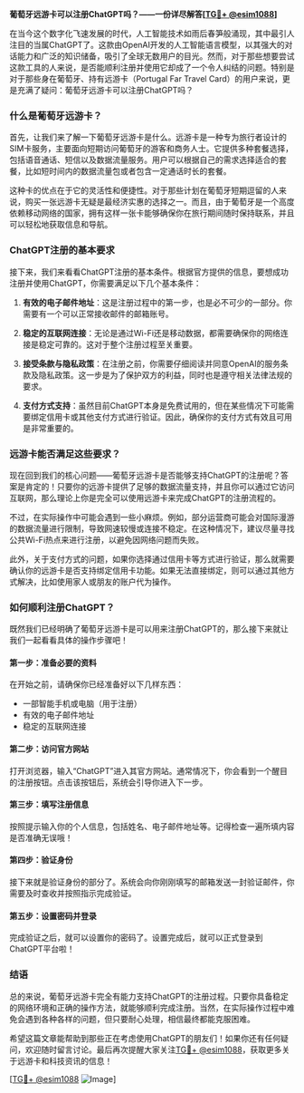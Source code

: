 **葡萄牙远游卡可以注册ChatGPT吗？——一份详尽解答[[TG💪+ @esim1088](https://t.me/s/esim1088)]**

在当今这个数字化飞速发展的时代，人工智能技术如雨后春笋般涌现，其中最引人注目的当属ChatGPT了。这款由OpenAI开发的人工智能语言模型，以其强大的对话能力和广泛的知识储备，吸引了全球无数用户的目光。然而，对于那些想要尝试这款工具的人来说，是否能顺利注册并使用它却成了一个令人纠结的问题。特别是对于那些身在葡萄牙、持有远游卡（Portugal Far Travel Card）的用户来说，更是充满了疑问：葡萄牙远游卡可以注册ChatGPT吗？

### **什么是葡萄牙远游卡？**

首先，让我们来了解一下葡萄牙远游卡是什么。远游卡是一种专为旅行者设计的SIM卡服务，主要面向短期访问葡萄牙的游客和商务人士。它提供多种套餐选择，包括语音通话、短信以及数据流量服务。用户可以根据自己的需求选择适合的套餐，比如短时间内的数据流量包或者包含一定通话时长的套餐。

这种卡的优点在于它的灵活性和便捷性。对于那些计划在葡萄牙短期逗留的人来说，购买一张远游卡无疑是最经济实惠的选择之一。而且，由于葡萄牙是一个高度依赖移动网络的国家，拥有这样一张卡能够确保你在旅行期间随时保持联系，并且可以轻松地获取信息和导航。

### **ChatGPT注册的基本要求**

接下来，我们来看看ChatGPT注册的基本条件。根据官方提供的信息，要想成功注册并使用ChatGPT，你需要满足以下几个基本条件：

1. **有效的电子邮件地址**：这是注册过程中的第一步，也是必不可少的一部分。你需要有一个可以正常接收邮件的邮箱账号。
   
2. **稳定的互联网连接**：无论是通过Wi-Fi还是移动数据，都需要确保你的网络连接是稳定可靠的。这对于整个注册过程至关重要。
   
3. **接受条款与隐私政策**：在注册之前，你需要仔细阅读并同意OpenAI的服务条款及隐私政策。这一步是为了保护双方的利益，同时也是遵守相关法律法规的要求。

4. **支付方式支持**：虽然目前ChatGPT本身是免费试用的，但在某些情况下可能需要绑定信用卡或其他支付方式进行验证。因此，确保你的支付方式有效且可用是非常重要的。

### **远游卡能否满足这些要求？**

现在回到我们的核心问题——葡萄牙远游卡是否能够支持ChatGPT的注册呢？答案是肯定的！只要你的远游卡提供了足够的数据流量支持，并且你可以通过它访问互联网，那么理论上你是完全可以使用远游卡来完成ChatGPT的注册流程的。

不过，在实际操作中可能会遇到一些小麻烦。例如，部分运营商可能会对国际漫游的数据流量进行限制，导致网速较慢或连接不稳定。在这种情况下，建议尽量寻找公共Wi-Fi热点来进行注册，以避免因网络问题而失败。

此外，关于支付方式的问题，如果你选择通过信用卡等方式进行验证，那么就需要确认你的远游卡是否支持绑定信用卡功能。如果无法直接绑定，则可以通过其他方式解决，比如使用家人或朋友的账户代为操作。

### **如何顺利注册ChatGPT？**

既然我们已经明确了葡萄牙远游卡是可以用来注册ChatGPT的，那么接下来就让我们一起看看具体的操作步骤吧！

#### **第一步：准备必要的资料**
在开始之前，请确保你已经准备好以下几样东西：
- 一部智能手机或电脑（用于注册）
- 有效的电子邮件地址
- 稳定的互联网连接

#### **第二步：访问官方网站**
打开浏览器，输入“ChatGPT”进入其官方网站。通常情况下，你会看到一个醒目的注册按钮。点击该按钮后，系统会引导你进入下一步。

#### **第三步：填写注册信息**
按照提示输入你的个人信息，包括姓名、电子邮件地址等。记得检查一遍所填内容是否准确无误哦！

#### **第四步：验证身份**
接下来就是验证身份的部分了。系统会向你刚刚填写的邮箱发送一封验证邮件，你需要及时查收并按照指示完成验证。

#### **第五步：设置密码并登录**
完成验证之后，就可以设置你的密码了。设置完成后，就可以正式登录到ChatGPT平台啦！

### **结语**

总的来说，葡萄牙远游卡完全有能力支持ChatGPT的注册过程。只要你具备稳定的网络环境和正确的操作方法，就能够顺利完成注册。当然，在实际操作过程中难免会遇到各种各样的问题，但只要耐心处理，相信最终都能克服困难。

希望这篇文章能帮助到那些正在考虑使用ChatGPT的朋友们！如果你还有任何疑问，欢迎随时留言讨论。最后再次提醒大家关注[TG💪+ @esim1088](https://t.me/s/esim1088)，获取更多关于远游卡和科技资讯的信息！

[[TG💪+ @esim1088](https://t.me/s/esim1088) ![Image](https://i.postimg.cc/4NQfJmqS/Snipaste-2025-05-13-00-14-12.png)]